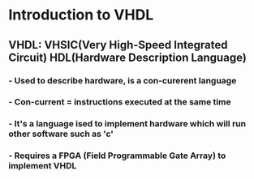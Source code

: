 # **Introduction to VHDL**
## VHDL: VHSIC(Very High-Speed Integrated Circuit) HDL(Hardware Description Language)

### - Used to describe hardware, is a con-curerent language
### - Con-current = instructions executed at the same time
### - It's a language ised to implement hardware which will run other software such as 'c'
### - Requires a FPGA (Field Programmable Gate Array) to implement VHDL
